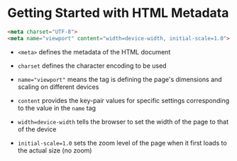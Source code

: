 # Getting Started with HTML Metadata

```HTML
<meta charset="UTF-8">
<meta name="viewport" content="width=device-width, initial-scale=1.0">
```

- `<meta>` defines the metadata of the HTML document

- `charset` defines the character encoding to be used

- `name="viewport"` means the tag is defining the page's dimensions and scaling
on different devices

- `content` provides the key-pair values for specific settings corresponding to
the value in the `name` tag

- `width=device-width` tells the browser to set the width of the page to that of
the device

- `initial-scale=1.0` sets the zoom level of the page when it first loads to the
actual size (no zoom)
